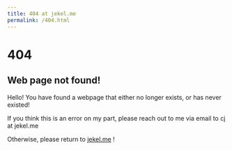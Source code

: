 ```yaml
---
title: 404 at jekel.me
permalink: /404.html
---
```


# 404

## Web page not found!

Hello! You have found a webpage that either no longer exists, or has never existed! 

If you think this is an error on my part, please reach out to me via email to cj at jekel.me

Otherwise, please return to [jekel.me](https://jekel.me) !

